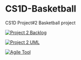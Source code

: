 # CS1D-Basketball

CS1D Project#2 Basketball project


[![Project 2 Backlog](https://img.shields.io/badge/Doc-Backlog-orange)](https://docs.google.com/document/d/1VmVtazNAxn4uavpPnZ8OLJHeyubUREAuMOGAoOx62-8/edit)

[![Project 2 UML](https://img.shields.io/badge/Doc-UML-red)](https://www.draw.io/?state=%7B%22ids%22:%5B%221tqnhW2bwpiVxS0hWFkECgFM3XQ-JTWNq%22%5D,%22action%22:%22open%22,%22userId%22:%22103365937936131963834%22%7D#G1tqnhW2bwpiVxS0hWFkECgFM3XQ-JTWNq)

[![Agile Tool](https://img.shields.io/badge/Doc-Agile%20Tool-blueviolet)]()
